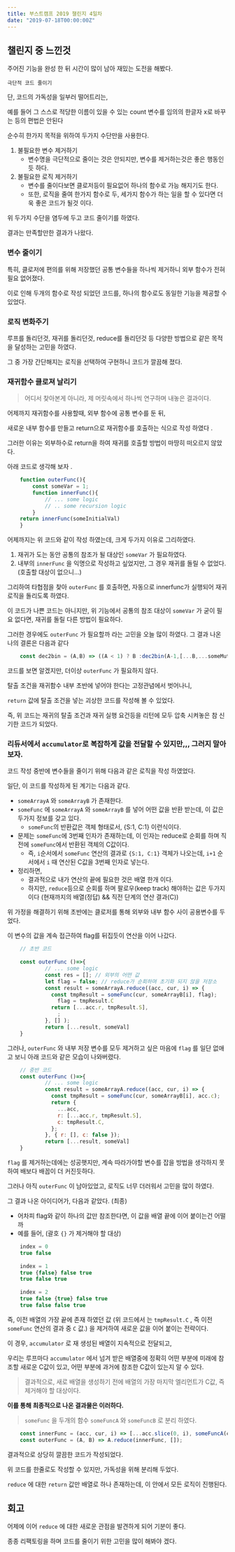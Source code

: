 ```yaml
---
title: 부스트캠프 2019 챌린지 4일차
date: "2019-07-18T00:00:00Z"
---
```


## 챌린지 중 느낀것

주어진 기능을 완성 한 뒤 시간이 많이 남아 재밌는 도전을 해봤다. 

`극단적 코드 줄이기`

단, 코드의 가독성을 일부러 떨어트리는, 

예를 들어 그 스스로 적당한 이름이 있을 수 있는 count 변수를 임의의 한글자 x로 바꾸는 등의 편법은 안된다

순수히 한가지 목적을 위하여 두가지 수단만을 사용한다. 

1. 불필요한 변수 제거하기
    - 변수명을 극단적으로 줄이는 것은 안되지만, 변수를 제거하는것은 좋은 행동인듯 하다.
2. 불필요한 로직 제거하기
    - 변수를 줄이다보면 클로저등이 필요없어 하나의 함수로 가능 해지기도 한다.
    - 또한, 로직을 줄여 한가지 함수로 두, 세가지 함수가 하는 일을 할 수 있다면 더욱 좋은 코드가 될것 이다.

위 두가지 수단을 염두에 두고 코드 줄이기를 하였다. 

결과는 만족할만한 결과가 나왔다. 

### 변수 줄이기

특히, 클로저에 편의를 위해 저장했던 공통 변수들을 하나씩 제거하니 외부 함수가 전혀 필요 없어졌다. 

이로 인해 두개의 함수로 작성 되었던 코드를, 하나의 함수로도 동일한 기능을 제공할 수 있었다. 

### 로직 변화주기

루프를 돌리던것, 재귀를 돌리던것, reduce를 돌리던것 등 다양한 방법으로 같은 목적을 달성하는 고민을 하였다. 

그 중 가장 간단해지는 로직을 선택하여 구현하니 코드가 깔끔해 졌다.

### 재귀함수 클로져 날리기

> 어디서 찾아본게 아니라, 제 머릿속에서 하나씩 연구하며 내놓은 결과이다. 

어제까지 재귀함수를 사용할때, 외부 함수에 공통 변수를 둔 뒤, 

새로운 내부 함수를 만들고 return으로 재귀함수를 호출하는 식으로 작성 하였다 .

그러한 이유는 외부하수로 return을 하여 재귀를 호출할 방법이 마땅히 떠오르지 않았다. 

아래 코드로 생각해 보자 .

```js
    function outerFunc(){
    	const someVar = 1;
    	function innerFunc(){
    		// ... some logic
    		// .. some recursion logic
    	}
    return innerFunc(someInitialVal)
    }
```

어제까지는 위 코드와 같이 작성 하였는데, 크게 두가지 이유로 그리하였다.

1. 재귀가 도는 동안 공통의 참조가 될 대상인 `someVar` 가 필요하였다. 
2. 내부의 `innerFunc` 을 익명으로 작성하고 싶었지만, 그 경우 재귀를 돌릴 수 없었다. (호출할 대상이 없으니...)

그리하여 타협점을 찾아 `outerFunc` 를 호출하면, 자동으로 innerfunc가 실행되어 재귀 로직을 돌리도록 하였다. 

이 코드가 나쁜 코드는 아니지만, 위 기능에서 공통의 참조 대상이 `someVar`  가 굳이 필요 없다면, 재귀를 돌릴 다른 방법이 필요하다. 

그러한 경우에도 `outerFunc` 가 필요할까 라는 고민을 오늘 많이 하였다. 그 결과 나온 나의 결론은 다음과 같다 

```js
    const dec2bin = (A,B) => ((A < 1) ? B :dec2bin(A-1,[...B,...someMutation]));
```

코드를 보면 알겠지만, 더이상 `outerFunc` 가 필요하지 않다. 

탈출 조건을 재귀함수 내부 초반에 넣어야 한다는 고정관념에서 벗어나니, 

`return` 값에 탈출 조건을 넣는 괴상한 코드를 작성해 볼 수 있었다. 

즉, 위 코드는 재귀의 탈출 조건과 재귀 실행 요건등을 리턴에 모두 압축 시켜놓은 참 신기한 코드가 되었다. 

### 리듀서에서 `accumulator`로 복잡하게 값을 전달할 수 있지만,,, 그러지 말아보자.

코드 작성 중반에 변수들을 줄이기 위해 다음과 같은 로직을 작성 하였었다. 

일단, 이 코드를 작성하게 된 계기는 다음과 같다. 

- `someArrayA` 와 `someArrayB` 가 존재한다.
- `someFunc` 에 `someArrayA` 와 `someArrayB` 를 넣어 어떤 값을 반환 받는데, 이 값은 두가지 정보를 갖고 있다.
    - `someFunc`의 반환값은 객체 형태로서, {S:1, C:1} 이런식이다.
- 문제는 `someFunc`에 3번째 인자가 존재하는데, 이 인자는 reduce로 순회를 하며 직전에  `someFunc`에서 반환된 객체의 C값이다.
    - 즉, `i`순서에서  `someFunc` 연산의 결과로 `{S:1, C:1}`  객체가 나오는데, `i+1` 순서에서 `i` 때 연산된 C값을 3번째 인자로 넣는다.
- 정리하면,
    - 결과적으로 내가 연산의 끝에 필요한 것은 배열 한개 이다.
    - 하지만, `reduce`등으로 순회를 하며 팔로우(keep track)  해야하는 값은 두가지 이다 (현재까지의 배열(정답) && 직전 단계의 연산 결과(C))

위 가정을 해결하기 위해 초반에는 클로저를 통해 외부와 내부 함수 사이 공용변수를 두었다. 

이 변수의 값을 계속 접근하여 flag를 뒤집듯이 연산을 이어 나갔다. 

```js
    // 초반 코드
    
    const outerFunc ()=>{
    		// ... some logic
    		const res = []; // 외부의 어떤 값
    		let flag = false; // reduce가 순회하며 초기화 되지 않을 저장소
    		const result = someArrayA.reduce((acc, cur, i) => {
    		  const tmpResult = someFunc(cur, someArrayB[i], flag);
    			flag = tmpResult.C
    		  return [...acc.r, tmpResult.S],
    		    ;
    		}, [] );
    		return [...result, someVal]
    }
```

그러나, `outerFunc` 와 내부 저장 변수를 모두 제거하고 싶은 마음에 `flag` 를 일단 없애고 보니 아래 코드와 같은 모습이 나와버렸다.

```js
    // 중반 코드
    const outerFunc ()=>{
    		// ... some logic
    		const result = someArrayA.reduce((acc, cur, i) => {
    		  const tmpResult = someFunc(cur, someArrayB[i], acc.c);
    		  return {
    		    ...acc,
    		    r: [...acc.r, tmpResult.S],
    		    c: tmpResult.C,
    		  };
    		}, { r: [], c: false });
    		return [...result, someVal]
    }
```

`flag` 를 제거하는데에는 성공햇지만, 계속 따라가야할 변수를 잡을 방법을 생각하지 못하여 배보다 배꼽이 더 커진듯하다. 

그러나 아직 `outerFunc` 이 남아있었고, 로직도 너무 더러워서 고민을 많이 하였다. 

그 결과 나온 아이디어가, 다음과 같았다. (최종)

- 어차피 flag와 같이 하나의 값만 참조한다면, 이 값을 배열 끝에 이어 붙이는건 어떨까
- 예를 들어, (괄호 `{}` 가 제거해야 할 대상)

```js
    index = 0
    true false
    
    index = 1
    true {false} false true
    true false true
    
    index = 2
    true false {true} false true
    true false false true
```

즉, 이전 배열의 가장 끝에 존재 하였던 값 (위 코드에서 는 `tmpResult.C` , 즉 이전 `someFunc` 연산의 결과 중 `C` 값.) 을 제거하여 새로운 값을 이어 붙이는 전략이다. 

이 경우, `accumulator` 로 재 생성된 배열이 지속적으로 전달되고, 

우리는 루프마다 `accumulator` 에서 넘겨 받은 배열중에 정확히 어떤 부분에 미래에 참조할 새로운 C값이 있고, 어떤 부분에 과거에 참조한 C값이 있는지 알 수 있다. 

> 결과적으로, 새로 배열을 생성하기 전에 배열의 가장 마지막 엘리먼트가 C값, 즉 제거해야 할 대상이다. 

**이를 통해 최종적으로 나온 결과물은 이러하다.**

> `someFunc` 을 두개의 함수 `someFuncA` 와 `someFuncB` 로 분리 하였다. 

```js
    const innerFunc = (acc, cur, i) => [...acc.slice(0, i), someFuncA(cur, B[i], acc[i]),someFuncB(cur, B[i], acc[i])]
    const outerFunc = (A, B) => A.reduce(innerFunc, []);
```

결과적으로 상당히 깔끔한 코드가 작성되었다. 

위 코드를 한줄로도 작성할 수 있지만, 가독성을 위해 분리해 두었다. 

`reduce` 에 대한 `return` 값만 배열로 하나 존재하는데, 이 안에서 모든 로직이 진행된다. 

## 회고

어제에 이어 `reduce` 에 대한 새로운 관점을 발견하게 되어 기분이 좋다. 

종종 리팩토링을 하며 코드를 줄이기 위한 고민을 많이 해봐야 겠다.
